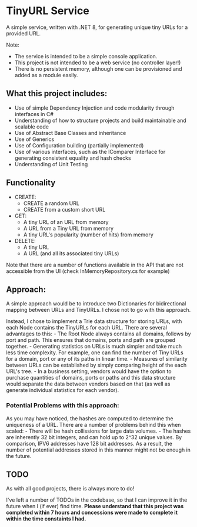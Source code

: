 # TinyURL Service
A simple service, written with .NET 8, for generating unique tiny URLs for a provided URL.

Note:
- The service is intended to be a simple console application.
- This project is not intended to be a web service (no controller layer!)
- There is no persistent memory, although one can be provisioned and added as a module easily. 

## What this project includes:
- Use of simple Dependency Injection and code modularity through interfaces in C#
- Understanding of how to structure projects and build maintainable and scalable code
- Use of Abstract Base Classes and inheritance
- Use of Generics
- Use of Configuration building (partially implemented)
- Use of various interfaces, such as the IComparer Interface for generating consistent equality and hash checks
- Understanding of Unit Testing

## Functionality
- CREATE:
	- CREATE a random URL
	- CREATE from a custom short URL
- GET:
	- A tiny URL of an URL from memory
	- A URL from a Tiny URL from memory
	- A tiny URL's popularity (number of hits) from memory
- DELETE:
	- A tiny URL
	- A URL (and all its associated tiny URLs)

Note that there are a number of functions available in the API that are not accessible from the UI (check InMemoryRepository.cs for example)

## Approach:

A simple approach would be to introduce two Dictionaries for bidirectional mapping between URLs and TinyURLs. I chose not to go with this approach.

Instead, I chose to implement a Trie data structure for storing URLs, with each Node contains the TinyURLs for each URL. There are several advantages to this:
	- The Root Node always contains all domains, follows by port and path. This ensures that domains, ports and path are grouped together.
	- Generating statistics on URLs is much simpler and take much less time complexity. For example, one can find the number of Tiny URLs for a domain, port or any of its paths in linear time.
	- Measures of similarity between URLs can be established by simply comparing height of the each URL's tree.
	- In a business setting, vendors would have the option to purchase quantities of domains, ports or paths and this data structure would separate the data between vendors based on that (as well as generate individual statistics for each vendor).

### Potential Problems with this approach:
As you may have noticed, the hashes are computed to determine the uniqueness of a URL. There are a number of problems behind this when scaled:
	- There will be hash collissions for large data volumes.
	- The hashes are inherently 32 bit integers, and can hold up to 2^32 unique values. By comparison, IPV6 addresses have 128 bit addresses. As a result, the number of potential addresses stored in this manner might not be enough in the future.

## TODO
As with all good projects, there is always more to do!

I've left a number of TODOs in the codebase, so that I can improve it in the future when I (if ever) find time. **Please understand that this project was completed within 7 hours and concessions were made to complete it within the time constaints I had.**


